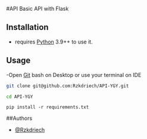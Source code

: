 #API
Basic API with Flask

## Installation

- requires [Python](https://www.python.org/) 3.9++ to use it.


## Usage

-Open [Git](https://git-scm.com/downloads) bash on Desktop or use your terminal on IDE

```bash 
git clone git@github.com:Rzkdriech/API-YGY.git 
```

```bash 
cd API-YGY 
```

```pip
pip install -r requirements.txt
```


##Authors
- [@Rzkdriech](https://www.github.com/Rzkdriech)

